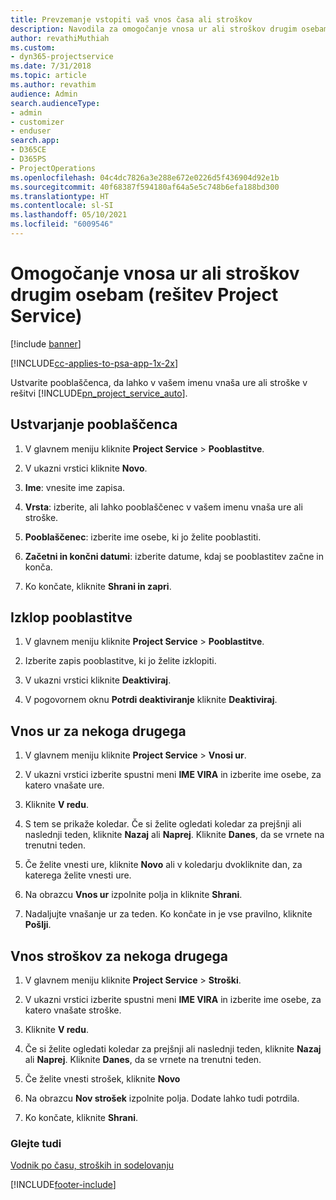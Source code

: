 ```yaml
---
title: Prevzemanje vstopiti vaš vnos časa ali stroškov
description: Navodila za omogočanje vnosa ur ali stroškov drugim osebam v rešitvi Project Service
author: revathiMuthiah
ms.custom:
- dyn365-projectservice
ms.date: 7/31/2018
ms.topic: article
ms.author: revathim
audience: Admin
search.audienceType:
- admin
- customizer
- enduser
search.app:
- D365CE
- D365PS
- ProjectOperations
ms.openlocfilehash: 04c4dc7826a3e288e672e0226d5f436904d92e1b
ms.sourcegitcommit: 40f68387f594180af64a5e5c748b6efa188bd300
ms.translationtype: HT
ms.contentlocale: sl-SI
ms.lasthandoff: 05/10/2021
ms.locfileid: "6009546"
---
```

# <a name="allow-someone-else-to-enter-your-time-entry-or-expense-project-service"></a>Omogočanje vnosa ur ali stroškov drugim osebam (rešitev Project Service)

[!include [banner](../includes/psa-now-project-operations.md)]

[!INCLUDE[cc-applies-to-psa-app-1x-2x](../includes/cc-applies-to-psa-app-1x-2x.md)]

Ustvarite pooblaščenca, da lahko v vašem imenu vnaša ure ali stroške v rešitvi [!INCLUDE[pn_project_service_auto](../includes/pn-project-service-auto.md)].  
  
## <a name="create-a-delegate"></a>Ustvarjanje pooblaščenca  
  
1.  V glavnem meniju kliknite **Project Service** > **Pooblastitve**.  
  
2.  V ukazni vrstici kliknite **Novo**.  
  
3. **Ime**: vnesite ime zapisa.  
  
4. **Vrsta**: izberite, ali lahko pooblaščenec v vašem imenu vnaša ure ali stroške.  
  
5. **Pooblaščenec**: izberite ime osebe, ki jo želite pooblastiti.  
  
6. **Začetni in končni datumi**: izberite datume, kdaj se pooblastitev začne in konča.  
  
7.  Ko končate, kliknite **Shrani in zapri**.  
  
## <a name="turn-off-delegation"></a>Izklop pooblastitve  
  
1.  V glavnem meniju kliknite **Project Service** > **Pooblastitve**.  
  
2.  Izberite zapis pooblastitve, ki jo želite izklopiti.  
  
3.  V ukazni vrstici kliknite **Deaktiviraj**.  
  
4.  V pogovornem oknu **Potrdi deaktiviranje** kliknite **Deaktiviraj**.  
  
## <a name="enter-time-for-someone-else"></a>Vnos ur za nekoga drugega  
  
1.  V glavnem meniju kliknite **Project Service** > **Vnosi ur**.  
  
2.  V ukazni vrstici izberite spustni meni **IME VIRA** in izberite ime osebe, za katero vnašate ure.  
  
3.  Kliknite **V redu**.  
  
4.  S tem se prikaže koledar. Če si želite ogledati koledar za prejšnji ali naslednji teden, kliknite **Nazaj** ali **Naprej**. Kliknite **Danes**, da se vrnete na trenutni teden.  
  
5.  Če želite vnesti ure, kliknite **Novo** ali v koledarju dvokliknite dan, za katerega želite vnesti ure.  
  
6.  Na obrazcu **Vnos ur** izpolnite polja in kliknite **Shrani**.  
  
7.  Nadaljujte vnašanje ur za teden. Ko končate in je vse pravilno, kliknite **Pošlji**.  
  
## <a name="enter-expenses-for-someone-else"></a>Vnos stroškov za nekoga drugega  
  
1.  V glavnem meniju kliknite **Project Service** > **Stroški**.  
  
2.  V ukazni vrstici izberite spustni meni **IME VIRA** in izberite ime osebe, za katero vnašate stroške.  
  
3.  Kliknite **V redu**.  
  
4.  Če si želite ogledati koledar za prejšnji ali naslednji teden, kliknite **Nazaj** ali **Naprej**. Kliknite **Danes**, da se vrnete na trenutni teden.  
  
5.  Če želite vnesti strošek, kliknite **Novo**  
  
6.  Na obrazcu **Nov strošek** izpolnite polja. Dodate lahko tudi potrdila.  
  
7.  Ko končate, kliknite **Shrani**.  
  
### <a name="see-also"></a>Glejte tudi  
 [Vodnik po času, stroških in sodelovanju](../psa/time-expense-collaboration-guide.md)


[!INCLUDE[footer-include](../includes/footer-banner.md)]